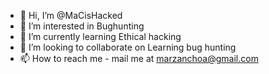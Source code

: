 - 👋 Hi, I’m @MaCisHacked
- 👀 I’m interested in Bughunting 
- 🌱 I’m currently learning Ethical hacking
- 💞️ I’m looking to collaborate on Learning bug hunting
- 📫 How to reach me - mail me at marzanchoa@gmail.com

<!---
MaCisHacked/MaCisHacked is a ✨ special ✨ repository because its `README.md` (this file) appears on your GitHub profile.
You can click the Preview link to take a look at your changes.
--->
